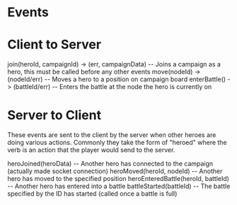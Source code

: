 Events
==========

Client to Server
===============
join(heroId, campaignId) -> (err, campaignData)
	-- Joins a campaign as a hero, this must be called before any other events
move(nodeId) -> (nodeId/err)
	-- Moves a hero to a position on campaign board
enterBattle() -> (battleId/err)
	-- Enters the battle at the node the hero is currently on


Server to Client
================
These events are sent to the client by the server when other heroes are
doing various actions. Commonly they take the form of "hero<Verb>ed" where
the verb is an action that the player would send to the server.

heroJoined(heroData)
	-- Another hero has connected to the campaign (actually made socket connection)
heroMoved(heroId, nodeId)
	-- Another hero has moved to the specified position
heroEnteredBattle(heroId, battleId)
	-- Another hero has entered into a battle
battleStarted(battleId)
	-- The battle specified by the ID has started (called once a battle is full)


